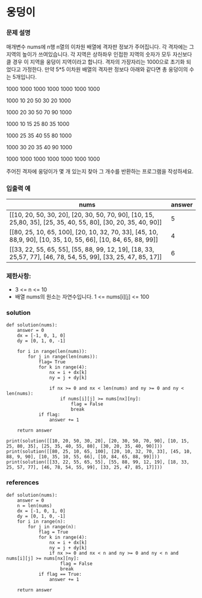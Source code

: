 # 웅덩이 

### 문제 설명 
매개변수 nums에 n행 n열의 이차원 배열에 격자판 정보가 주어집니다.
각 격자에는 그 지역의 높이가 쓰여있습니다. 
각 지역은 상하좌우 인접한 지역의 숫자가 모두
자신보다 클 경우 이 지역을 웅덩이 지역이라고 합니다.
격자의 가장자리는 1000으로 초기화 되었다고 가정한다.
만약 5*5 이차원 배열의 격자판 정보다 아래와 같다면 총 웅덩이의 수는 5개입니다.

1000 1000 1000 1000 1000 1000 1000

1000 10 20 50 30 20 1000

1000 20 30 50 70 90 1000

1000 10 15 25 80 35 1000

1000 25 35 40 55 80 1000

1000 30 20 35 40 90 1000

1000 1000 1000 1000 1000 1000 1000

주어진 격자에 웅덩이가 몇 개 있는지 찾아 그 개수를 반환하는 프로그램을 작성하세요.

### 입출력 예
|nums| answer|
|---|---|
|[[10, 20, 50, 30, 20], [20, 30, 50, 70, 90], [10, 15, 25,80, 35], [25, 35, 40, 55, 80], [30, 20, 35, 40, 90]] |5|
|[[80, 25, 10, 65, 100], [20, 10, 32, 70, 33], [45, 10, 88,9, 90], [10, 35, 10, 55, 66], [10, 84, 65, 88, 99]] |4|
|[[33, 22, 55, 65, 55], [55, 88, 99, 12, 19], [18, 33, 25,57, 77], [46, 78, 54, 55, 99], [33, 25, 47, 85, 17]] |6|

### 제한사항:
* 3 <= n <= 10
* 배열 nums의 원소는 자연수입니다. 1 <= nums[i][j] <= 100

### solution
```
def solution(nums):
    answer = 0
    dx = [-1, 0, 1, 0]
    dy = [0, 1, 0, -1]
    
    for i in range(len(nums)):
        for j in range(len(nums)):
            flag= True
            for k in range(4):
                nx = i + dx[k]
                ny = j + dy[k]

                if nx >= 0 and nx < len(nums) and ny >= 0 and ny < len(nums):
                    if nums[i][j] >= nums[nx][ny]:
                        flag = False
                        break
            if flag:
                answer += 1

    return answer
                       
print(solution([[10, 20, 50, 30, 20], [20, 30, 50, 70, 90], [10, 15, 25, 80, 35], [25, 35, 40, 55, 80], [30, 20, 35, 40, 90]]))
print(solution([[80, 25, 10, 65, 100], [20, 10, 32, 70, 33], [45, 10, 88, 9, 90], [10, 35, 10, 55, 66], [10, 84, 65, 88, 99]]))
print(solution([[33, 22, 55, 65, 55], [55, 88, 99, 12, 19], [18, 33, 25, 57, 77], [46, 78, 54, 55, 99], [33, 25, 47, 85, 17]]))
```

### references
```
def solution(nums):
    answer = 0
    n = len(nums)
    dx = [-1, 0, 1, 0]
    dy = [0, 1, 0, -1]
    for i in range(n):
        for j in range(n):
            flag = True
            for k in range(4):
                nx = i + dx[k]
                ny = j + dy[k]
                if nx >= 0 and nx < n and ny >= 0 and ny < n and nums[i][j] >= nums[nx][ny]:
                    flag = False
                    break
            if flag == True:
                answer += 1

    return answer
```
